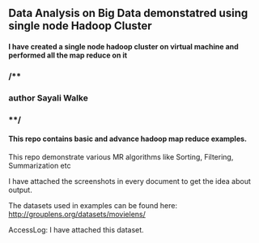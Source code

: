 ## Data Analysis on Big Data demonstatred using single node Hadoop Cluster 
#### I have created a single node hadoop cluster on virtual machine and performed all the map reduce on it

### /**

### author Sayali Walke

### **/


#### This repo contains basic and advance hadoop map reduce examples.
This repo demonstrate various MR algorithms like Sorting, Filtering, Summarization etc

I have attached the screenshots in every document to get the idea about output.

The datasets used in examples can be found here:
http://grouplens.org/datasets/movielens/

AccessLog:
I have attached this dataset.

